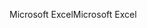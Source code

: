 <span data-ttu-id="0b909-101">Microsoft Excel</span><span class="sxs-lookup"><span data-stu-id="0b909-101">Microsoft Excel</span></span>